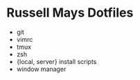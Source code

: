 Russell Mays Dotfiles
=====================

* git
* vimrc
* tmux
* zsh
* {local, server} install scripts
* window manager
